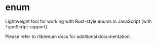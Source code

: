 # enum

Lightweight tool for working with Rust-style enums in JavaScript (with TypeScript support).

Please refer to /lib/enum docs for additional documentation.
